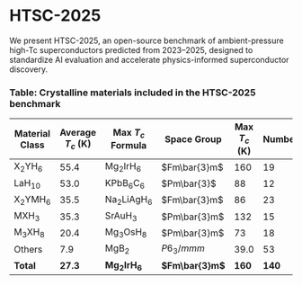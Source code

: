 # HTSC-2025
We present HTSC-2025, an open-source benchmark of ambient-pressure high-Tc superconductors predicted from 2023–2025, designed to standardize AI evaluation and accelerate physics-informed superconductor discovery.

### Table: Crystalline materials included in the **HTSC-2025** benchmark

| **Material Class** | **Average $T_c$ (K)** | **Max $T_c$ Formula** | **Space Group** | **Max $T_c$ (K)** | **Number** |
|--------------------|------------------------|------------------------|------------------|--------------------|-------------|
| X$_2$YH$_6$        | 55.4                   | Mg$_2$IrH$_6$          | $Fm\bar{3}m$     | 160                | 19          |
| LaH$_{10}$         | 53.0                   | KPbB$_6$C$_6$          | $Pm\bar{3}$      | 88                 | 12          |
| X$_2$YMH$_6$       | 35.5                   | Na$_2$LiAgH$_6$        | $Fm\bar{3}m$     | 86                 | 23          |
| MXH$_3$            | 35.3                   | SrAuH$_3$              | $Pm\bar{3}m$     | 132                | 15          |
| M$_3$XH$_8$        | 20.4                   | Mg$_3$OsH$_8$          | $Pm\bar{3}m$     | 73                 | 18          |
| Others             | 7.9                    | MgB$_2$                | $P6_3/mmm$       | 39.0               | 53          |
| **Total**          | **27.3**               | **Mg$_2$IrH$_6$**      | **$Fm\bar{3}m$** | **160**            | **140**     |

